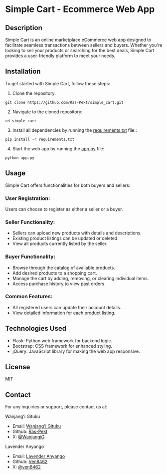 # Simple Cart - Ecommerce Web App

## Description

Simple Cart is an online marketplace eCommerce web app designed to facilitate seamless transactions between sellers and buyers. Whether you're looking to sell your products or searching for the best deals, Simple Cart provides a user-friendly platform to meet your needs.

## Installation

To get started with Simple Cart, follow these steps:

1. Clone the repository:

```
git clone https://github.com/Ras-Pekt/simple_cart.git
```

2. Navigate to the cloned repository:

```
cd simple_cart
```

3. Install all dependencies by running the [requirements.txt](requirements.txt) file::

```
pip install -r requirements.txt
```

4. Start the web app by running the [app.py](app.py) file:

```
python app.py
```

## Usage

Simple Cart offers functionalities for both buyers and sellers:

### User Registration:

Users can choose to register as either a seller or a buyer.

### Seller Functionality:

- Sellers can upload new products with details and descriptions.
- Existing product listings can be updated or deleted.
- View all products currently listed by the seller.

### Buyer Functionality:

- Browse through the catalog of available products.
- Add desired products to a shopping cart.
- Manage the cart by adding, removing, or clearing individual items.
- Access purchase history to view past orders.

### Common Features:

- All registered users can update their account details.
- View detailed information for each product listing.

## Technologies Used

- Flask: Python web framework for backend logic.
- Bootstrap: CSS framework for enhanced styling.
- jQuery: JavaScript library for making the web app responsive.

## License

[MIT](https://opensource.org/license/mit)

## Contact

For any inquiries or support, please contact us at:

Wanjang'i Gituku

- Email: [Wanjang'i Gituku](mailto:wanjangi.gituku@gmail.com)
- Github: [Ras-Pekt](https://github.com/Ras-Pekt/)
- X: [@WanjangiG](https://twitter.com/WanjangiG)

Lavender Anyango

- Email: [Lavender Anyango](mailto:lavenderanyango9@gmail.com)
- Github: [Ven8462](https://github.com/ven8462/)
- X: [@ven8462](https://twitter.com/ven8462)
